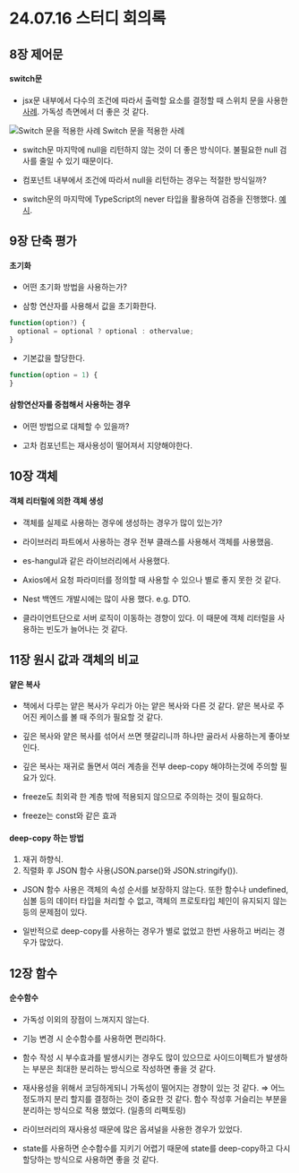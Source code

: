 # 24.07.16 스터디 회의록

## 8장 제어문

#### switch문

- jsx문 내부에서 다수의 조건에 따라서 출력할 요소를 결정할 때 스위치 문을 사용한 [사례](<https://github.com/daejlee/js-deep-dive/blob/main/02%ED%9A%8C%EC%B0%A8(8%EC%9E%A5~12%EC%9E%A5)/%E1%84%8B%E1%85%B5%E1%84%83%E1%85%A2%E1%84%8C%E1%85%B5%E1%86%AB.md#82-%EC%A1%B0%EA%B1%B4%EB%AC%B8>). 가독성 측면에서 더 좋은 것 같다.

![Switch 문을 적용한 사례](https://github.com/user-attachments/assets/262a6799-a0d0-4bf1-aa50-9eee73b118ef)
Switch 문을 적용한 사례

- switch문 마지막에 null을 리턴하지 않는 것이 더 좋은 방식이다. 불필요한 null 검사를 줄일 수 있기 때문이다.

- 컴포넌트 내부에서 조건에 따라서 null을 리턴하는 경우는 적절한 방식일까?

- switch문의 마지막에 TypeScript의 never 타입을 활용하여 검증을 진행했다. [예시](https://ui.toast.com/posts/ko_20220323#switch-if-else-%EB%AC%B8%EC%9D%98-%EB%AA%A8%EB%93%A0-%EC%83%81%ED%99%A9%EC%9D%84-%EB%B3%B4%EC%9E%A5%ED%95%9C%EB%8B%A4).

## 9장 단축 평가

#### 초기화

- 어떤 초기화 방법을 사용하는가?

- 삼항 연산자를 사용해서 값을 초기화한다.

```javascript
function(option?) {
  optional = optional ? optional : othervalue;
}
```

- 기본값을 할당한다.

```javascript
function(option = 1) {
}
```

#### 삼항연산자를 중첩해서 사용하는 경우

- 어떤 방법으로 대체할 수 있을까?

- 고차 컴포넌트는 재사용성이 떨어져서 지양해야한다.

## 10장 객체

#### 객체 리터럴에 의한 객체 생성

- 객체를 실제로 사용하는 경우에 생성하는 경우가 많이 있는가?
- 라이브러리 파트에서 사용하는 경우 전부 클래스를 사용해서 객체를 사용했음.
- es-hangul과 같은 라이브러리에서 사용했다.
- Axios에서 요청 파라미터를 정의할 때 사용할 수 있으나 별로 좋지 못한 것 같다.
- Nest 백엔드 개발시에는 많이 사용 했다. e.g. DTO.

- 클라이언트단으로 서버 로직이 이동하는 경향이 있다. 이 때문에 객체 리터럴을 사용하는 빈도가 늘어나는 것 같다.

## 11장 원시 값과 객체의 비교

#### 얕은 복사

- 책에서 다루는 얕은 복사가 우리가 아는 얕은 복사와 다른 것 같다.
  얕은 복사로 주어진 케이스를 볼 때 주의가 필요할 것 같다.

- 깊은 복사와 얕은 복사를 섞어서 쓰면 헷갈리니까 하나만 골라서 사용하는게 좋아보인다.

- 깊은 복사는 재귀로 돌면서 여러 계층을 전부 deep-copy 해야하는것에 주의할 필요가 있다.

- freeze도 최외곽 한 계층 밖에 적용되지 않으므로 주의하는 것이 필요하다.

- freeze는 const와 같은 효과

#### deep-copy 하는 방법

1. 재귀 하향식.
2. 직렬화 후 JSON 함수 사용(JSON.parse()와 JSON.stringify()).

- JSON 함수 사용은 객체의 속성 순서를 보장하지 않는다. 또한 함수나 undefined, 심볼 등의 데이터 타입을 처리할 수 없고, 객체의 프로토타입 체인이 유지되지 않는 등의 문제점이 있다.

- 일반적으로 deep-copy를 사용하는 경우가 별로 없었고 한번 사용하고 버리는 경우가 많았다.

## 12장 함수

#### 순수함수

- 가독성 이외의 장점이 느껴지지 않는다.

- 기능 변경 시 순수함수를 사용하면 편리하다.

- 함수 작성 시 부수효과를 발생시키는 경우도 많이 있으므로 사이드이펙트가 발생하는 부분은 최대한 분리하는 방식으로 작성하면 좋을 것 같다.

- 재사용성을 위해서 코딩하게되니 가독성이 떨어지는 경향이 있는 것 같다.
  ⇒ 어느 정도까지 분리 할지를 결정하는 것이 중요한 것 같다. 함수 작성후 거슬리는 부분을 분리하는 방식으로 적용 했었다. (일종의 리펙토링)

- 라이브러리의 재사용성 때문에 많은 옵셔널을 사용한 경우가 있었다.

- state를 사용하면 순수함수를 지키기 어렵기 때문에 state를 deep-copy하고 다시 할당하는 방식으로 사용하면 좋을 것 같다.
